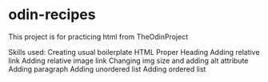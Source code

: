 # odin-recipes

This project is for practicing html from TheOdinProject

Skills used:
Creating usual boilerplate HTML
Proper Heading
Adding relative link
Adding relative image link
Changing img size and adding alt attribute
Adding paragraph
Adding unordered list
Adding ordered list
